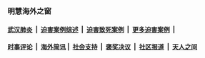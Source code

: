 
### 明慧海外之窗

####  [武汉肺炎](indexes/365.md?t=02241800) &nbsp;|&nbsp;  [迫害案例综述](indexes/328.md?t=02241800) &nbsp;|&nbsp; [迫害致死案例](indexes/277.md?t=02241800)  &nbsp;|&nbsp; [更多迫害案例](indexes/81.md?t=02241800)  &nbsp;|&nbsp; 
####  [时事评论](indexes/19.md?t=02241800) &nbsp;|&nbsp; [海外简讯](indexes/245.md?t=02241800)&nbsp;|&nbsp;  [社会支持](indexes/140.md?t=02241800) &nbsp;|&nbsp; [褒奖决议](indexes/282.md?t=02241800) &nbsp;|&nbsp; [社区报道](indexes/91.md?t=02241800)  &nbsp;|&nbsp; [天人之间](indexes/78.md?t=02241800) 

